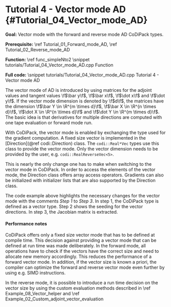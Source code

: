 Tutorial 4 - Vector mode AD {#Tutorial_04_Vector_mode_AD}
=======

**Goal:** Vector mode with the forward and reverse mode AD CoDiPack types.

**Prerequisite:** \ref Tutorial_01_Forward_mode_AD, \ref Tutorial_02_Reverse_mode_AD

**Function:** \ref func_simpleNto2
\snippet tutorials/Tutorial_04_Vector_mode_AD.cpp Function

**Full code:**
\snippet tutorials/Tutorial_04_Vector_mode_AD.cpp Tutorial 4 - Vector mode AD

The vector mode of AD is introduced by using matrices for the adjoint values and tangent values \f$\bar y\f$,
\f$\bar x\f$, \f$\dot x\f$ and \f$\dot y\f$. If the vector mode dimension is denoted by \f$d\f$, the matrices have the
dimension \f$\bar Y \in \R^{m \times d}\f$, \f$\bar X \in \R^{n \times d}\f$, \f$\dot X \in \R^{n \times d}\f$ and
\f$\dot Y \in \R^{m \times d}\f$. The basic idea is that derivatives for multiple directions are computed with one tape
evaluation or forward mode run.

With CoDiPack, the vector mode is enabled by exchanging the type used for the gradient computation. A fixed size vector
is implemented in the [Direction](@ref codi::Direction) class. The `codi::Real*Vec` types use this class to provide the
vector mode. Only the vector dimension needs to be provided by the user, e.g. `codi::RealReverseVec<5>`.

This is nearly the only change one has to make when switching to the vector mode in CoDiPack. In order to access the
elements of the vector mode, the Direction class offers array access operators. Gradients can also be initialized with
initializer lists that are also supported by the Direction class.

The code example above highlights the necessary changes for the vector mode with the comments *Step 1* to *Step 3*. In step 1,
the CoDiPack type is defined as a vector type. Step 2 shows the seeding for the vector directions. In step 3, the
Jacobian matrix is extracted.

#### Performance notes ####

CoDiPack offers only a fixed size vector mode that has to be defined at compile time. This decision against providing
a vector mode that can be defined at run time was made deliberately. In the forward mode, all operations have to check
if the vectors have the correct size and need to allocate new memory accordingly. This reduces the performance of a
forward vector mode. In addition, if the vector size is known a priori, the compiler can optimize the forward and
reverse vector mode even further by using e.g. SIMD instructions.

In the reverse mode, it is possible to introduce a run time decision on the vector size by using the custom evaluation
methods described in \ref Example_08_Vector_helper and \ref Example_02_Custom_adjoint_vector_evaluation






